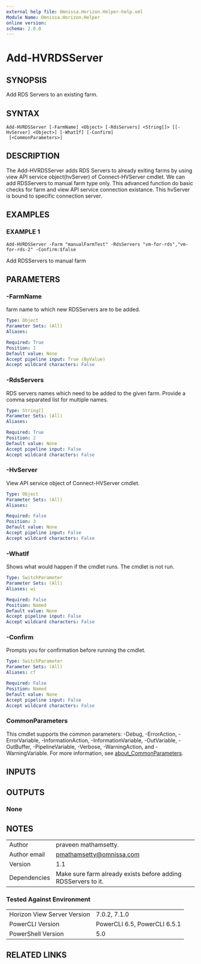 ```yaml
---
external help file: Omnissa.Horizon.Helper-help.xml
Module Name: Omnissa.Horizon.Helper
online version:
schema: 2.0.0
---
```


# Add-HVRDSServer

## SYNOPSIS
Add RDS Servers to an existing farm.

## SYNTAX

```
Add-HVRDSServer [-FarmName] <Object> [-RdsServers] <String[]> [[-HvServer] <Object>] [-WhatIf] [-Confirm]
 [<CommonParameters>]
```

## DESCRIPTION
The Add-HVRDSServer adds RDS Servers to already exiting farms by using view API service object(hvServer) of Connect-HVServer cmdlet.
We can add RDSServers to manual farm type only.
This advanced function do basic checks for farm and view API service connection existance.
This hvServer is bound to specific connection server.

## EXAMPLES

### EXAMPLE 1
```
Add-HVRDSServer -Farm "manualFarmTest" -RdsServers "vm-for-rds","vm-for-rds-2" -Confirm:$false
```

Add RDSServers to manual farm

## PARAMETERS

### -FarmName
farm name to which new RDSServers are to be added.

```yaml
Type: Object
Parameter Sets: (All)
Aliases:

Required: True
Position: 1
Default value: None
Accept pipeline input: True (ByValue)
Accept wildcard characters: False
```

### -RdsServers
RDS servers names which need to be added to the given farm.
Provide a comma separated list for multiple names.

```yaml
Type: String[]
Parameter Sets: (All)
Aliases:

Required: True
Position: 2
Default value: None
Accept pipeline input: False
Accept wildcard characters: False
```

### -HvServer
View API service object of Connect-HVServer cmdlet.

```yaml
Type: Object
Parameter Sets: (All)
Aliases:

Required: False
Position: 3
Default value: None
Accept pipeline input: False
Accept wildcard characters: False
```

### -WhatIf
Shows what would happen if the cmdlet runs.
The cmdlet is not run.

```yaml
Type: SwitchParameter
Parameter Sets: (All)
Aliases: wi

Required: False
Position: Named
Default value: None
Accept pipeline input: False
Accept wildcard characters: False
```

### -Confirm
Prompts you for confirmation before running the cmdlet.

```yaml
Type: SwitchParameter
Parameter Sets: (All)
Aliases: cf

Required: False
Position: Named
Default value: None
Accept pipeline input: False
Accept wildcard characters: False
```

### CommonParameters
This cmdlet supports the common parameters: -Debug, -ErrorAction, -ErrorVariable, -InformationAction, -InformationVariable, -OutVariable, -OutBuffer, -PipelineVariable, -Verbose, -WarningAction, and -WarningVariable. For more information, see [about_CommonParameters](http://go.microsoft.com/fwlink/?LinkID=113216).

## INPUTS

## OUTPUTS

### None

## NOTES
| | |
|-|-|
| Author | praveen mathamsetty. |
| Author email | pmathamsetty@omnissa.com |
| Version | 1.1 |
| Dependencies | Make sure farm already exists before adding RDSServers to it. |

### Tested Against Environment
| | |
|-|-|
| Horizon View Server Version | 7.0.2, 7.1.0 |
| PowerCLI Version | PowerCLI 6.5, PowerCLI 6.5.1 |
| PowerShell Version | 5.0 |

## RELATED LINKS
